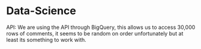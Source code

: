 # Data-Science

API:
We are using the API through BigQuery, this allows us to access 30,000 rows of comments, it seems to be random on order unfortunately but at least its something to work with.
